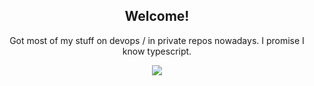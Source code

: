
<div align="center">
<h2 > Welcome! </h2>
<p >Got most of my stuff on devops / in private repos nowadays. I promise I know typescript.</p>

<a href="https://github.com/lucidrunner/github-readme-stats">
  <img align="center" src="https://github-readme-stats.vercel.app/api/top-langs/?username=lucidrunner&layout=compact&theme=date_night" />
</a>
</div>


